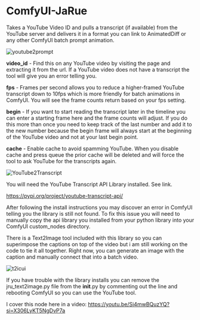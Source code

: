 # ComfyUI-JaRue
Takes a YouTube Video ID and pulls a transcript (if available) from the YouTube server and delivers it in a format you can link to AnimatedDiff or any other ComfyUI batch prompt animation. 

![youtube2prompt](https://github.com/jtrue/ComfyUI-JaRue/assets/5502214/d56b845b-2167-4bc7-8630-526810c2190b)

**video_id** - Find this on any YouTube video by visiting the page and extracting it from the url. If a YouTube video does not have a transcript the tool will give you an error telling you. 

**fps** - Frames per second allows you to reduce a higher-framed YouTube transcript down to 10fps which is more friendly for batch animations in ComfyUI. You will see the frame counts return based on your fps setting.

**begin** - If you want to start reading the transcript later in the timeline you can enter a starting frame here and the frame counts will adjust. If you do this more than once you need to keep track of the last number and add it to the new number because the begin frame will always start at the beginning of the YouTube video and not at your last begin point. 

**cache** - Enable cache to avoid spamming YouTube. When you disable cache and press queue the prior cache will be deleted and will force the tool to ask YouTube for the transcripts again. 


![YouTube2Transcript](https://github.com/jtrue/ComfyUI-JaRue/assets/5502214/0085d1bb-7f84-4155-b1b2-85f9f3fe51ee)


You will need the YouTube Transcript API Library installed. See link.  

https://pypi.org/project/youtube-transcript-api/

After following the install instructions you may discover an error in ComfyUI telling you the library is still not found. To fix this issue you will need to manually copy the api library you installed from your python library into your ComfyUI custom_nodes directory. 

There is a Text2Image tool included with this library so you can superimpose the captions on top of the video but i am still working on the code to tie it all together. Right now, you can generate an image with the caption and manually connect that into a batch video. 

![t2icui](https://github.com/jtrue/ComfyUI-JaRue/assets/5502214/4587e0d7-0773-4537-ac20-8ca31ad09170)

If you have trouble with the library installs you can remove the jru_text2image.py file from the __init__.py by commenting out the line and rebooting ComfyUI so you can use the YouTube tool.  

I cover this node here in a video: https://youtu.be/Si4mwBQuzYQ?si=X306LyKT5NgDvP7a

